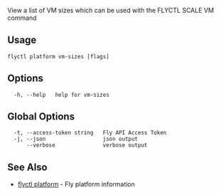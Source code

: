 View a list of VM sizes which can be used with the FLYCTL SCALE VM command


## Usage
~~~
flyctl platform vm-sizes [flags]
~~~

## Options

~~~
  -h, --help   help for vm-sizes
~~~

## Global Options

~~~
  -t, --access-token string   Fly API Access Token
  -j, --json                  json output
      --verbose               verbose output
~~~

## See Also

* [flyctl platform](/docs/flyctl/platform/)	 - Fly platform information

